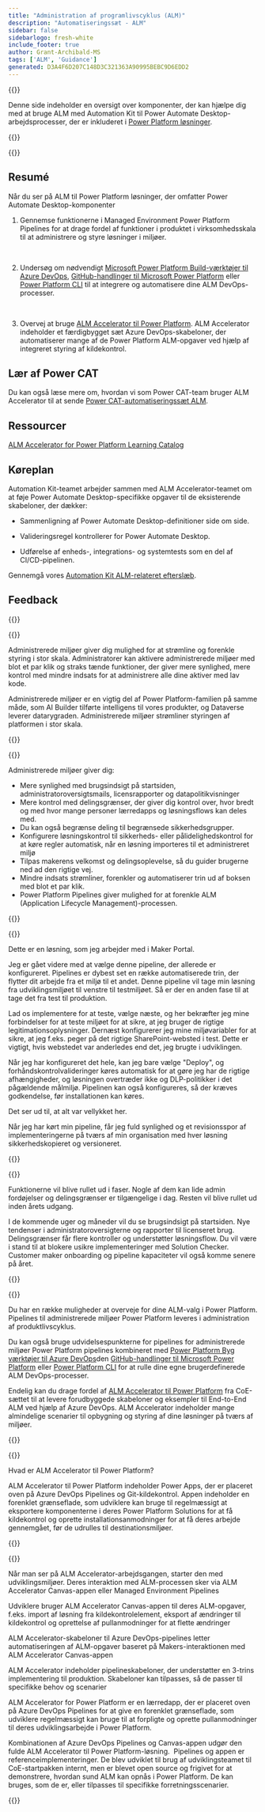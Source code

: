 ```yaml
---
title: "Administration af programlivscyklus (ALM)"
description: "Automatiseringssæt - ALM"
sidebar: false
sidebarlogo: fresh-white
include_footer: true
author: Grant-Archibald-MS
tags: ['ALM', 'Guidance']
generated: D3A4F6D207C148D3C321363A90995BEBC9D6EDD2
---
```


{{<slideStyles>}}

<div class="optional">

Denne side indeholder en oversigt over komponenter, der kan hjælpe dig med at bruge ALM med Automation Kit til Power Automate Desktop-arbejdsprocesser, der er inkluderet i [Power Platform løsninger](https://learn.microsoft.com/power-platform/alm/solution-concepts-alm).

</div>

{{<presentation slides="1,2,3,4,5,6,7">}}

<div class="optional">

{{<presentationStyles>}}

## Resumé

Når du ser på ALM til Power Platform løsninger, der omfatter Power Automate Desktop-komponenter

1. Gennemse funktionerne i Managed Environment Power Platform Pipelines for at drage fordel af funktioner i produktet i virksomhedsskala til at administrere og styre løsninger i miljøer.

<br/>

2. Undersøg om nødvendigt [Microsoft Power Platform Build-værktøjer til Azure DevOps](https://learn.microsoft.com/power-platform/alm/devops-build-tools), [GitHub-handlinger til Microsoft Power Platform](https://learn.microsoft.com/power-platform/alm/devops-github-actions) eller [Power Platform CLI](https://learn.microsoft.com/power-platform/developer/cli/introduction) til at integrere og automatisere dine ALM DevOps-processer.

<br/>

3. Overvej at bruge [ALM Accelerator til Power Platform](https://learn.microsoft.com/power-platform/guidance/coe/almacceleratorpowerplatform-components). ALM Accelerator indeholder et færdigbygget sæt Azure DevOps-skabeloner, der automatiserer mange af de Power Platform ALM-opgaver ved hjælp af integreret styring af kildekontrol.

## Lær af Power CAT

Du kan også læse mere om, hvordan vi som Power CAT-team bruger ALM Accelerator til at sende [Power CAT-automatiseringssæt ALM](/da/features/alm/powercat).

## Ressourcer

[ALM Accelerator for Power Platform Learning Catalog](https://learn.microsoft.com/power-platform/guidance/coe/almacceleratorpowerplatform-learningcatalog)

## Køreplan

Automation Kit-teamet arbejder sammen med ALM Accelerator-teamet om at føje Power Automate Desktop-specifikke opgaver til de eksisterende skabeloner, der dækker:

- Sammenligning af Power Automate Desktop-definitioner side om side.

- Valideringsregel kontrollerer for Power Automate Desktop.

- Udførelse af enheds-, integrations- og systemtests som en del af CI/CD-pipelinen.

Gennemgå vores [Automation Kit ALM-relateret efterslæb](https://github.com/microsoft/powercat-automation-kit/issues?q=is%3Aissue+is%3Aopen+label%3Aalm).

## Feedback

{{<questions name="/content/da/features/alm.json" completed="Tak, fordi du gav feedback" showNavigationButtons="false" locale="da">}}

</div>

{{<slide  id="slide1" audio="features/alm/managed-environments-overview.mp3" description="Managed Environments Overview" image="features/alm/managed-environments-overview.svg" >}}

Administrerede miljøer giver dig mulighed for at strømline og forenkle styring i stor skala. Administratorer kan aktivere administrerede miljøer med blot et par klik og straks tænde funktioner, der giver mere synlighed, mere kontrol med mindre indsats for at administrere alle dine aktiver med lav kode.

Administrerede miljøer er en vigtig del af Power Platform-familien på samme måde, som AI Builder tilførte intelligens til vores produkter, og Dataverse leverer datarygraden. Administrerede miljøer strømliner styringen af platformen i stor skala.

{{</slide>}}

{{<slide  id="slide2" audio="features/alm/managed-environments-features.mp3" description="Managed Environments Features" image="features/alm/managed-environments-features.svg" >}}

Administrerede miljøer giver dig:

- Mere synlighed med brugsindsigt på startsiden, administratoroversigtsmails, licensrapporter og datapolitikvisninger
- Mere kontrol med delingsgrænser, der giver dig kontrol over, hvor bredt og med hvor mange personer lærredapps og løsningsflows kan deles med.
- Du kan også begrænse deling til begrænsede sikkerhedsgrupper.
- Konfigurere løsningskontrol til sikkerheds- eller pålidelighedskontrol for at køre regler automatisk, når en løsning importeres til et administreret miljø
- Tilpas makerens velkomst og delingsoplevelse, så du guider brugerne ned ad den rigtige vej.
- Mindre indsats strømliner, forenkler og automatiserer trin ud af boksen med blot et par klik. 
- Power Platform Pipelines giver mulighed for at forenkle ALM (Application Lifecycle Management)-processen.

{{</slide>}}

{{<slide  id="slide3" cdnVideo="features/alm/managed-environments-power-platform-pipelines-demo.mp4" description="Power Platform Pipelines Demo" >}}

Dette er en løsning, som jeg arbejder med i Maker Portal.

Jeg er gået videre med at vælge denne pipeline, der allerede er konfigureret. Pipelines er dybest set en række automatiserede trin, der flytter dit arbejde fra et miljø til et andet. Denne pipeline vil tage min løsning fra udviklingsmiljøet til venstre til testmiljøet. Så er der en anden fase til at tage det fra test til produktion.

Lad os implementere for at teste, vælge næste, og her bekræfter jeg mine forbindelser for at teste miljøet for at sikre, at jeg bruger de rigtige legitimationsoplysninger. Dernæst konfigurerer jeg mine miljøvariabler for at sikre, at jeg f.eks. peger på det rigtige SharePoint-websted i test. Dette er vigtigt, hvis webstedet var anderledes end det, jeg brugte i udviklingen. 

Når jeg har konfigureret det hele, kan jeg bare vælge "Deploy", og forhåndskontrolvalideringer køres automatisk for at gøre jeg har de rigtige afhængigheder, og løsningen overtræder ikke og DLP-politikker i det pågældende målmiljø. Pipelinen kan også konfigureres, så der kræves godkendelse, før installationen kan køres. 

Det ser ud til, at alt var vellykket her.

Når jeg har kørt min pipeline, får jeg fuld synlighed og et revisionsspor af implementeringerne på tværs af min organisation med hver løsning sikkerhedskopieret og versioneret.

{{</slide>}}

{{<slide  id="slide4" audio="features/alm/managed-environments-feature-availability.mp3?v=1" description="Managed Environments Availability" image="features/alm/managed-environments-feature-availability.svg?v=1" >}}

Funktionerne vil blive rullet ud i faser. Nogle af dem kan lide admin fordøjelser og delingsgrænser er tilgængelige i dag. Resten vil blive rullet ud inden årets udgang.

I de kommende uger og måneder vil du se brugsindsigt på startsiden. Nye tendenser i administratoroversigterne og rapporter til licenseret brug. Delingsgrænser får flere kontroller og understøtter løsningsflow. Du vil være i stand til at blokere usikre implementeringer med Solution Checker. Customer maker onboarding og pipeline kapaciteter vil også komme senere på året.

{{</slide>}}

{{<slide  id="slide5" audio="features/alm/pipeline-extensibility.mp3?v=1" description="Pipeline Extensibility" image="features/alm/pipeline-extensibility.svg?v=1" >}}

Du har en række muligheder at overveje for dine ALM-valg i Power Platform. Pipelines til administrerede miljøer Power Platform leveres i administration af produktlivscyklus.

Du kan også bruge udvidelsespunkterne for pipelines for administrerede miljøer Power Platform pipelines kombineret med [Power Platform Byg værktøjer til Azure DevOps](https://learn.microsoft.com/power-platform/alm/devops-build-tools)den [GitHub-handlinger til Microsoft Power Platform](https://learn.microsoft.com/power-platform/alm/devops-github-actions) eller [Power Platform CLI](https://learn.microsoft.com/power-platform/developer/cli/introduction) for at rulle dine egne brugerdefinerede ALM DevOps-processer.

Endelig kan du drage fordel af [ALM Accelerator til Power Platform](https://learn.microsoft.com/power-platform/guidance/coe/almacceleratorpowerplatform-learningcatalog) fra CoE-sættet til at levere forudbyggede skabeloner og eksempler til End-to-End ALM ved hjælp af Azure DevOps. ALM Accelerator indeholder mange almindelige scenarier til opbygning og styring af dine løsninger på tværs af miljøer.

{{</slide>}}

{{<slide  id="slide6" audio="features/alm/alm-accelerator-for-power-platform-overview.mp3?v=1" description="ALM Accelerator for Power Platform Overview" image="features/alm/alm-accelerator-for-power-platform-overview.svg?v=1" >}}

Hvad er ALM Accelerator til Power Platform?

ALM Accelerator til Power Platform indeholder Power Apps, der er placeret oven på Azure DevOps Pipelines og Git-kildekontrol. Appen indeholder en forenklet grænseflade, som udviklere kan bruge til regelmæssigt at eksportere komponenterne i deres Power Platform Solutions for at få kildekontrol og oprette installationsanmodninger for at få deres arbejde gennemgået, før de udrulles til destinationsmiljøer.

{{</slide>}}

{{<slide  id="slide7" audio="features/alm/alm-accelerator-for-power-platform-workflow.mp3?v=1" description="ALM Accelerator for Power Platform Workflow" image="features/alm/alm-accelerator-for-power-platform-workflow.svg?v=1" >}}

Når man ser på ALM Accelerator-arbejdsgangen, starter den med udviklingsmiljøer. Deres interaktion med ALM-processen sker via ALM Accelerator Canvas-appen eller Managed Environment Pipelines

Udviklere bruger ALM Accelerator Canvas-appen til deres ALM-opgaver, f.eks. import af løsning fra kildekontrolelement, eksport af ændringer til kildekontrol og oprettelse af pullanmodninger for at flette ændringer

ALM Accelerator-skabeloner til Azure DevOps-pipelines letter automatiseringen af ALM-opgaver baseret på Makers-interaktionen med ALM Accelerator Canvas-appen

ALM Accelerator indeholder pipelineskabeloner, der understøtter en 3-trins implementering til produktion.
Skabeloner kan tilpasses, så de passer til specifikke behov og scenarier

ALM Accelerator for Power Platform er en lærredapp, der er placeret oven på Azure DevOps Pipelines for at give en forenklet grænseflade, som udviklere regelmæssigt kan bruge til at forpligte og oprette pullanmodninger til deres udviklingsarbejde i Power Platform. 

Kombinationen af Azure DevOps Pipelines og Canvas-appen udgør den fulde ALM Accelerator til Power Platform-løsning. 
Pipelines og appen er referenceimplementeringer. De blev udviklet til brug af udviklingsteamet til CoE-startpakken internt, men er blevet open source og frigivet for at demonstrere, hvordan sund ALM kan opnås i Power Platform. De kan bruges, som de er, eller tilpasses til specifikke forretningsscenarier.

{{</slide>}}
